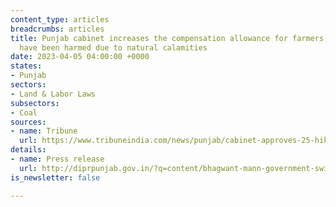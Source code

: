 ```yaml
---
content_type: articles
breadcrumbs: articles
title: Punjab cabinet increases the compensation allowance for farmers whose crops
  have been harmed due to natural calamities
date: 2023-04-05 04:00:00 +0000
states:
- Punjab
sectors:
- Land & Labor Laws
subsectors:
- Coal
sources:
- name: Tribune
  url: https://www.tribuneindia.com/news/punjab/cabinet-approves-25-hike-in-relief-to-farmers-493023
details:
- name: Press release
  url: http://diprpunjab.gov.in/?q=content/bhagwant-mann-government-swings-action-compensate-farmers-crop-loss
is_newsletter: false

---
```

